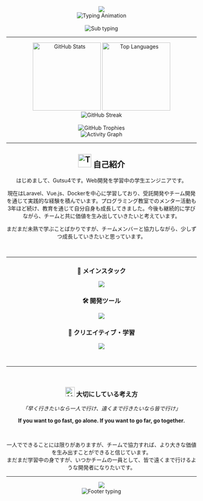 <div align="center">

<picture>
  <source media="(prefers-color-scheme: dark)" srcset="https://capsule-render.vercel.app/api?type=waving&height=400&text=Gutsu4&fontSize=90&color=0:a855f7,50:06b6d4,100:8b5cf6&fontColor=ffffff&animation=twinkling&width=2400">
  <img src="https://capsule-render.vercel.app/api?type=waving&height=400&text=Gutsu4&fontSize=90&color=0:a855f7,50:06b6d4,100:8b5cf6&fontColor=ffffff&animation=twinkling&width=2400">
</picture>


<br>

<div align="center">
  <img src="https://readme-typing-svg.herokuapp.com?font=Fira+Code&size=22&duration=3000&pause=800&color=8B5CF6&center=true&vCenter=true&multiline=true&repeat=false&width=500&height=80&lines=🤝+共に学び%2C+共に成長するエンジニアへ;🚀+学びを力に+次の挑戦へ" alt="Typing Animation" />
</div>

<br>

<div>
  <img src="https://readme-typing-svg.herokuapp.com?font=Fira+Code&size=14&duration=2000&pause=500&color=06B6D4&center=true&vCenter=true&width=500&lines=Laravel+•+Vue.js+•+Docker;教育と実務を通じて成長中;チームと支え合いながら成果をつくる" alt="Sub typing" />
</div>

---

<div align="center">

<picture>
  <source media="(prefers-color-scheme: dark)" srcset="https://github-readme-stats.vercel.app/api?username=Gutsu4&show_icons=true&theme=tokyonight&include_all_commits=true&count_private=true&hide_border=true&bg_color=0d1117&title_color=a855f7&icon_color=06b6d4&text_color=c9d1d9&ring_color=8b5cf6">
  <img src="https://github-readme-stats.vercel.app/api?username=Gutsu4&show_icons=true&theme=tokyonight&include_all_commits=true&count_private=true&hide_border=true&bg_color=0d1117&title_color=a855f7&icon_color=06b6d4&text_color=c9d1d9&ring_color=8b5cf6" height="180em" alt="GitHub Stats"/>
</picture>

<picture>
  <source media="(prefers-color-scheme: dark)" srcset="https://github-readme-stats.vercel.app/api/top-langs/?username=Gutsu4&layout=compact&langs_count=8&theme=tokyonight&hide_border=true&bg_color=0d1117&title_color=a855f7&text_color=c9d1d9">
  <img src="https://github-readme-stats.vercel.app/api/top-langs/?username=Gutsu4&layout=compact&langs_count=8&theme=tokyonight&hide_border=true&bg_color=0d1117&title_color=a855f7&text_color=c9d1d9" height="180em" alt="Top Languages"/>
</picture>

</div>

<div align="center">
  <img src="https://streak-stats.demolab.com?user=Gutsu4&theme=tokyonight&hide_border=true&background=0D1117&stroke=8B5CF6&ring=A855F7&fire=06B6D4&currStreakLabel=C9D1D9" alt="GitHub Streak" />
</div>

<br>

<div align="center">
  <img src="https://github-profile-trophy.vercel.app/?username=Gutsu4&theme=onestar&no-frame=true&no-bg=true&margin-w=4&column=7" alt="GitHub Trophies" />
</div>

<div align="center">
  <img src="https://github-readme-activity-graph.vercel.app/graph?username=Gutsu4&bg_color=0d1117&color=a855f7&line=06b6d4&point=c9d1d9&area=true&hide_border=true&custom_title=コントリビューション・アクティビティ" alt="Activity Graph" />
</div>

---

## <img src="https://raw.githubusercontent.com/Tarikul-Islam-Anik/Animated-Fluent-Emojis/master/Emojis/People/Technologist.png" alt="Technologist" width="35" /> 自己紹介

はじめまして、Gutsu4です。Web開発を学習中の学生エンジニアです。

現在はLaravel、Vue.js、Dockerを中心に学習しており、受託開発やチーム開発を通じて実践的な経験を積んでいます。プログラミング教室でのメンター活動も3年ほど続け、教育を通じて自分自身も成長してきました。今後も継続的に学びながら、チームと共に価値を生み出していきたいと考えています。

まだまだ未熟で学ぶことばかりですが、チームメンバーと協力しながら、少しずつ成長していきたいと思っています。

<br>

---


<div align="center">

### 🎯 メインスタック
<a href="#"><img src="https://skillicons.dev/icons?i=php,laravel,js,ts,vue,python,mysql,docker&theme=dark&perline=6" /></a>


### 🛠️ 開発ツール
<a href="#"><img src="https://skillicons.dev/icons?i=git,github,vscode,linux,nginx,redis&theme=dark&perline=6" /></a>

### 🎨 クリエイティブ・学習
<a href="#"><img src="https://skillicons.dev/icons?i=unity,python,blender,figma,&theme=dark&perline=5" /></a>

</div>

<br>

---

<br>

### <img src="https://raw.githubusercontent.com/Tarikul-Islam-Anik/Animated-Fluent-Emojis/master/Emojis/Objects/Light%20Bulb.png" alt="Light Bulb" width="25" /> 大切にしている考え方

<div align="center">

*「早く行きたいなら一人で行け、遠くまで行きたいなら皆で行け」*

**If you want to go fast, go alone. If you want to go far, go together.**

<br>

一人でできることには限りがありますが、チームで協力すれば、より大きな価値を生み出すことができると信じています。  
まだまだ学習中の身ですが、いつかチームの一員として、皆で遠くまで行けるような開発者になりたいです。

</div>

---

<div align="center">

<picture>
  <source media="(prefers-color-scheme: dark)" srcset="https://capsule-render.vercel.app/api?type=waving&color=0:8b5cf6,50:06b6d4,100:a855f7&height=200&section=footer&animation=twinkling">
  <img src="https://capsule-render.vercel.app/api?type=waving&color=0:8b5cf6,50:06b6d4,100:a855f7&height=200&section=footer&animation=twinkling">
</picture>

<br>

<img src="https://readme-typing-svg.herokuapp.com?font=Fira+Code&size=12&duration=4000&pause=1000&color=06B6D4&center=true&vCenter=true&width=600&lines=ご覧いただき、ありがとうございました！;一緒に素晴らしいものを作りましょう✨;Thank+you+for+visiting+my+profile!" alt="Footer typing" />

</div>